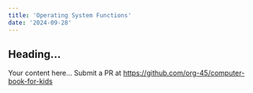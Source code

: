 ```yaml
---
title: 'Operating System Functions'
date: '2024-09-28'
---
```


## Heading...
Your content here...
Submit a PR at https://github.com/org-45/computer-book-for-kids
